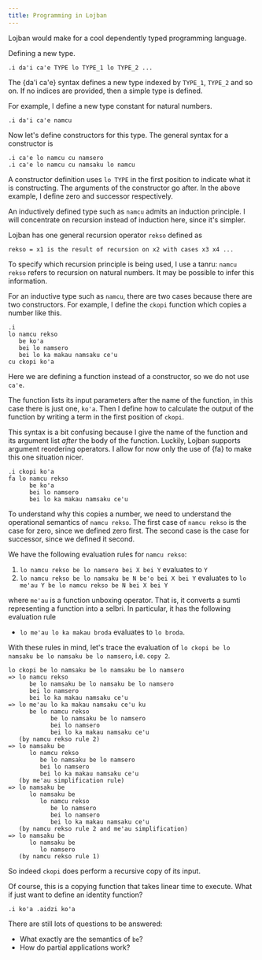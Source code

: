 ```yaml
---
title: Programming in Lojban
---
```


Lojban would make for a cool dependently typed programming language.

Defining a new type.
```
.i da'i ca'e TYPE lo TYPE_1 lo TYPE_2 ...
```
The {da'i ca'e} syntax defines a new type indexed by `TYPE_1`, `TYPE_2` and so
on. If no indices are provided, then a simple type is defined.

For example, I define a new type constant for natural numbers.
```
.i da'i ca'e namcu
```

Now let's define constructors for this type.
The general syntax for a constructor is

```
.i ca'e lo namcu cu namsero
.i ca'e lo namcu cu namsaku lo namcu
```

A constructor definition uses `lo TYPE` in the first position to indicate what
it is constructing. The arguments of the constructor go after.
In the above example, I define zero and successor respectively.

An inductively defined type such as `namcu` admits an induction principle. I
will concentrate on recursion instead of induction here, since it's simpler.

Lojban has one general recursion operator `rekso` defined as
```
rekso = x1 is the result of recursion on x2 with cases x3 x4 ...
```

To specify which recursion principle is being used, I use a tanru: `namcu rekso`
refers to recursion on natural numbers. It may be possible to infer this
information.

For an inductive type such as `namcu`, there are two cases because there are two
constructors. For example, I define the `ckopi` function which copies a number
like this.

```
.i
lo namcu rekso
   be ko'a
   bei lo namsero
   bei lo ka makau namsaku ce'u
cu ckopi ko'a
```

Here we are defining a function instead of a constructor, so we do not use
`ca'e`.

The function lists its input parameters after the name of the function, in this
case there is just one, `ko'a`.
Then I define how to calculate the output of the function by writing a term in
the first position of `ckopi`.

This syntax is a bit confusing because I give the name of the function and its
argument list *after* the body of the function. Luckily, Lojban supports
argument reordering operators. I allow for now only the use of {fa} to make
this one situation nicer.

```
.i ckopi ko'a
fa lo namcu rekso
      be ko'a
      bei lo namsero
      bei lo ka makau namsaku ce'u
```

To understand why this copies a number, we need to understand the operational
semantics of `namcu rekso`.
The first case of `namcu rekso` is the case for zero, since we defined zero
first.
The second case is the case for successor, since we defined it second.

We have the following evaluation rules for `namcu rekso`:
1. `lo namcu rekso be lo namsero bei X bei Y` evaluates to `Y`
2. `lo namcu rekso be lo namsaku be N be'o bei X bei Y` evaluates to
   `lo me'au Y be lo namcu rekso be N bei X bei Y`
  
where `me'au` is a function unboxing operator. That is, it converts a sumti
representing a function into a selbri.
In particular, it has the following evaluation rule

- `lo me'au lo ka makau broda` evaluates to `lo broda`.

With these rules in mind, let's trace the evaluation of `lo ckopi be lo namsaku
be lo namsaku be lo namsero`, i.e. `copy 2`.

```
lo ckopi be lo namsaku be lo namsaku be lo namsero
=> lo namcu rekso
      be lo namsaku be lo namsaku be lo namsero
      bei lo namsero
      bei lo ka makau namsaku ce'u
=> lo me'au lo ka makau namsaku ce'u ku
      be lo namcu rekso
            be lo namsaku be lo namsero
            bei lo namsero
            bei lo ka makau namsaku ce'u
   (by namcu rekso rule 2)
=> lo namsaku be
      lo namcu rekso 
         be lo namsaku be lo namsero
         bei lo namsero
         bei lo ka makau namsaku ce'u
   (by me'au simplification rule)
=> lo namsaku be
      lo namsaku be
         lo namcu rekso
            be lo namsero
            bei lo namsero
            bei lo ka makau namsaku ce'u
   (by namcu rekso rule 2 and me'au simplification)
=> lo namsaku be
      lo namsaku be
         lo namsero
   (by namcu rekso rule 1)
```

So indeed `ckopi` does perform a recursive copy of its input.

Of course, this is a copying function that takes linear time to execute. What if
just want to define an identity function?

```
.i ko'a .aidzi ko'a
```

There are still lots of questions to be answered:
- What exactly are the semantics of `be`?
- How do partial applications work?
